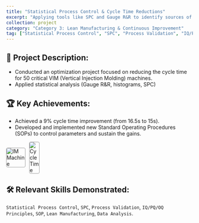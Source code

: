 ```yaml
---
title: "Statistical Process Control & Cycle Time Reductions"
excerpt: "Applying tools like SPC and Gauge R&R to identify sources of variation and make data-driven improvements."
collection: project
category: "Category 3: Lean Manufacturing & Continuous Improvement"
tag: ["Statistical Process Control", "SPC", "Process Validation", "IQ/PQ/OQ Principles", "SOP", "Lean Manufacturing", "Data Analysis"]
---
```


## 📄 Project Description: 
- Conducted an optimization project focused on reducing the cycle time for 50 critical VIM (Vertical Injection Molding) machines.
- Applied statistical analysis (Gauge R&R, histograms, SPC)

## 🏆 Key Achievements: 
- Achieved a 9% cycle time improvement (from 16.5s to 15s).
- Developed and implemented new Standard Operating Procedures (SOPs) to control parameters and sustain the gains.
<p style="display: flex; gap: 10px; align-items: center;">
  <img src="https://yen010390.github.io/images/IM.jpg" alt="IM Machine" style="max-width: 10%; border: 1px solid #999; border-radius: 4px;">
  <img src="https://yen010390.github.io/images/cycle-time.jpg" alt="Cycle Time" style="max-width: 5%; border: 1px solid #999; border-radius: 4px;">
</p>



## 🛠️ Relevant Skills Demonstrated: 
`Statistical Process Control`, `SPC`, `Process Validation`, `IQ/PQ/OQ Principles`, `SOP`, `Lean Manufacturing`, `Data Analysis`.
